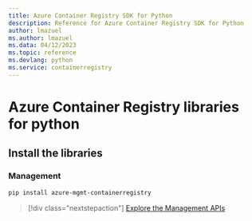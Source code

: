 ```yaml
---
title: Azure Container Registry SDK for Python
description: Reference for Azure Container Registry SDK for Python
author: lmazuel
ms.author: lmazuel
ms.data: 04/12/2023
ms.topic: reference
ms.devlang: python
ms.service: containerregistry
---
```

# Azure Container Registry libraries for python

## Install the libraries


### Management

```bash
pip install azure-mgmt-containerregistry
```
> [!div class="nextstepaction"]
> [Explore the Management APIs](/python/api/overview/azure/containerregistry/management)